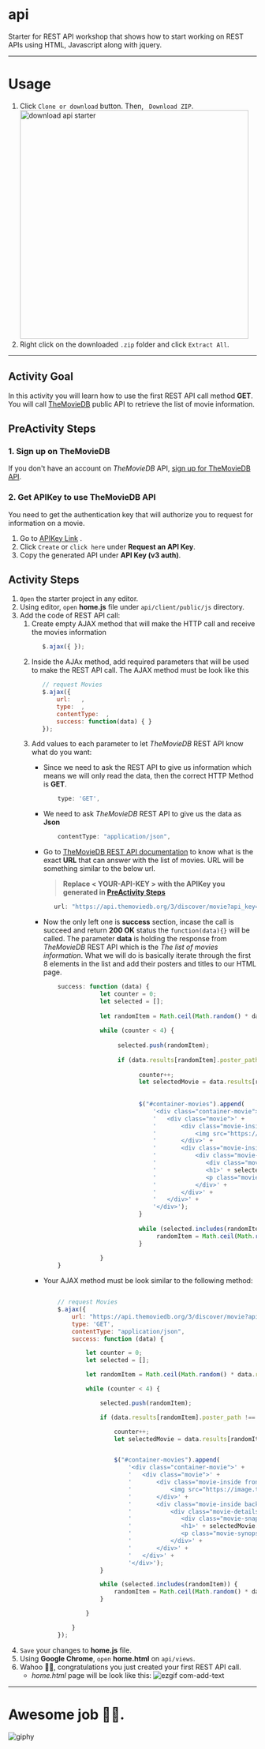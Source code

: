 # api
Starter for REST API workshop that shows how to start working on REST APIs using HTML, Javascript along with jquery.

- - - -  

# Usage
1. Click `Clone or download` button. Then, ` Download ZIP`.
    <img width="463" alt="download api starter" src="https://user-images.githubusercontent.com/42312407/74997715-e515d780-5467-11ea-8348-6103db4d43f2.png">
2. Right click on the downloaded `.zip` folder and click `Extract All`.

- - - -  

## Activity Goal
In this activity you will learn how to use the first REST API call method **GET**. 
You will call [TheMovieDB](https://developers.themoviedb.org/3/getting-started/introduction) public API to retrieve the list 
of movie information. 

## PreActivity Steps
### 1. Sign up on TheMovieDB
If you don't have an account on *TheMovieDB* API, [sign up for TheMovieDB API](https://www.themoviedb.org/account/signup).

### 2. Get APIKey to use TheMovieDB API
You need to get the authentication key that will authorize you to request for information on a movie.
1. Go to [APIKey Link](https://developers.themoviedb.org/3/getting-started/introduction) .
2. Click `Create` or `click here` under **Request an API Key**.
3. Copy the generated API under **API Key (v3 auth)**.

## Activity Steps
1. `Open` the starter project in any editor.
2. Using editor, `open` **home.js** file under `api/client/public/js` directory.
3. Add the code of REST API call:
    1. Create empty AJAX method that will make the HTTP call and receive the movies information 
         ```javascript
            $.ajax({ });
         ```
    2. Inside the AJAx method, add required parameters that will be used to make the REST API call. The AJAX method must
     be look like this
         ```javascript
            // request Movies
            $.ajax({
                url:   ,
                type:  ,
                contentType:  ,
                success: function(data) { }
            });
        ```
    3. Add values to each parameter to let *TheMovieDB* REST API know what do you want:
        * Since we need to ask the REST API to give us information which means we will only read the data, then the 
         correct HTTP Method is **GET**. 
            ```javascript
                type: 'GET',
            ```
         * We need to ask *TheMovieDB* REST API to give us the data as **Json**
            ```javascript
                contentType: "application/json",
            ```
         * Go to [TheMovieDB REST API documentation](https://developers.themoviedb.org/3/discover/movie-discover) to 
         know what is the exact **URL** that can answer with the list of movies.
         URL will be something similar to the below url.
            > **Replace < YOUR-API-KEY > with the APIKey you generated in [PreActivity Steps](#2-Get-APIKey-to-use-TheMovieDB-API)**
            
            ```javascript     
               url: "https://api.themoviedb.org/3/discover/movie?api_key=<YOUR-API-KEY>",
            ```
           
         * Now the only left one is **success** section, incase the call is succeed and return **200 OK** status the 
         ```function(data){}``` will be called. The parameter **data** is holding the response from *TheMovieDB* REST API 
         which is the *The list of movies information*.
         What we will do is basically iterate through the first 8 elements in the list and add their posters and titles 
         to our HTML page.
            ```javascript 
                success: function (data) {
                            let counter = 0;
                            let selected = [];
                            
                            let randomItem = Math.ceil(Math.random() * data.results.length);
                            
                            while (counter < 4) {
                            
                                 selected.push(randomItem);
                            
                                 if (data.results[randomItem].poster_path !== null) {
                            
                                       counter++;
                                       let selectedMovie = data.results[randomItem];
                            
                            
                                       $("#container-movies").append(
                                           '<div class="container-movie">' +
                                           '   <div class="movie">' +
                                           '       <div class="movie-inside front">' +
                                           '           <img src="https://image.tmdb.org/t/p/w1280' + selectedMovie.poster_path + '" height=400 width=270>' +
                                           '       </div>' +
                                           '       <div class="movie-inside back">' +
                                           '           <div class="movie-details">' +
                                           '              <div class="movie-snap"><img src="https://image.tmdb.org/t/p/w1280' + selectedMovie.backdrop_path + '" height=150 width=270></div>' +
                                           '              <h1>' + selectedMovie.original_title + '<br><span>' + selectedMovie.release_date.slice(0, 4) + '</span></h1>' +
                                           '              <p class="movie-synopsis">' + selectedMovie.overview + '</p>' +
                                           '           </div>' +
                                           '       </div>' +
                                           '   </div>' +
                                           '</div>');
                                       }
                            
                                       while (selected.includes(randomItem)) {
                                            randomItem = Math.ceil(Math.random() * data.results.length);
                                       }
                            
                            }
                }

            ```
           
         * Your AJAX method must be look similar to the following method:
            ```javascript   
           
                // request Movies
                $.ajax({
                    url: "https://api.themoviedb.org/3/discover/movie?api_key=<YOUR-API-KEY>",
                    type: 'GET',
                    contentType: "application/json",
                    success: function (data) {

                        let counter = 0;
                        let selected = [];

                        let randomItem = Math.ceil(Math.random() * data.results.length);

                        while (counter < 4) {

                            selected.push(randomItem);

                            if (data.results[randomItem].poster_path !== null) {

                                counter++;
                                let selectedMovie = data.results[randomItem];


                                $("#container-movies").append(
                                    '<div class="container-movie">' +
                                    '   <div class="movie">' +
                                    '       <div class="movie-inside front">' +
                                    '           <img src="https://image.tmdb.org/t/p/w1280' + selectedMovie.poster_path + '" height=400 width=270>' +
                                    '       </div>' +
                                    '       <div class="movie-inside back">' +
                                    '           <div class="movie-details">' +
                                    '              <div class="movie-snap"><img src="https://image.tmdb.org/t/p/w1280' + selectedMovie.backdrop_path + '" height=150 width=270></div>' +
                                    '              <h1>' + selectedMovie.original_title + '<br><span>' + selectedMovie.release_date.slice(0, 4) + '</span></h1>' +
                                    '              <p class="movie-synopsis">' + selectedMovie.overview + '</p>' +
                                    '           </div>' +
                                    '       </div>' +
                                    '   </div>' +
                                    '</div>');
                            }

                            while (selected.includes(randomItem)) {
                                randomItem = Math.ceil(Math.random() * data.results.length);
                            }

                        }

                    }
                });
       
            ```
4. `Save` your changes to **home.js** file.
5. Using **Google Chrome**, `open` **home.html** on `api/views`.
6. Wahoo 🎉🎉, congratulations you just created your first REST API call. 
    * *home.html* page will be look like this:
    ![ezgif com-add-text](https://user-images.githubusercontent.com/42312407/83294798-94e0ab00-a1f6-11ea-99a6-f54361a85232.gif)


- - - -
# Awesome job 🎉🎉. 
![giphy](https://user-images.githubusercontent.com/42312407/75002304-fb766000-5474-11ea-89e6-9e02cf15c10c.gif)
